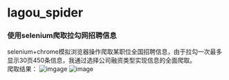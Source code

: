 # lagou_spider
### 使用selenium爬取拉勾网招聘信息
selenium+chrome模拟浏览器操作爬取某职位全国招聘信息，由于拉勾一次最多显示30页450条信息，我通过选择公司融资类型实现信息的全面爬取。  
爬取结果：
![imgage](https://raw.githubusercontent.com/longxiaofei/lagou_spider/master/spider/%E6%95%88%E6%9E%9C%E5%9B%BE0.jpg)
![image](https://raw.githubusercontent.com/longxiaofei/lagou_spider/master/spider/%E6%95%88%E6%9E%9C%E5%9B%BE1.jpg)

